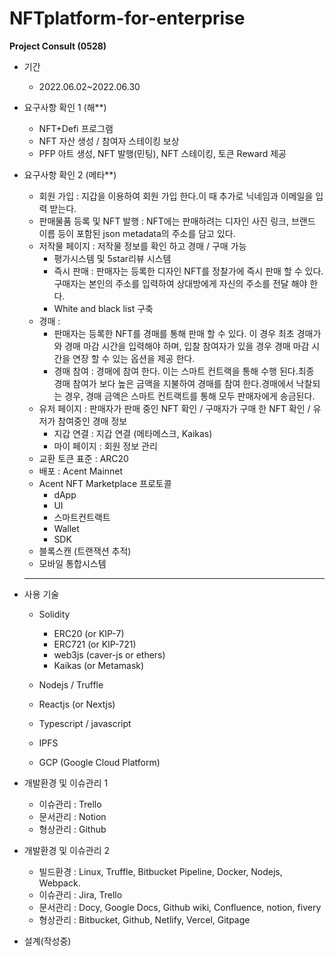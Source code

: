 # NFTplatform-for-enterprise
    
**Project Consult (0528)**

-   기간
    -   2022.06.02~2022.06.30
    
-   요구사항 확인 1 (해**)
    -   NFT+Defi 프로그램
    -   NFT 자산 생성 / 참여자 스테이킹 보상
    -   PFP 아트 생성, NFT 발행(민팅), NFT 스테이킹, 토큰 Reward 제공

-   요구사항 확인 2 (메타**)
	-  회원 가입 :  지갑을 이용하여 회원 가입 한다.이 때 추가로 닉네임과 이메일을 입력 받는다.
	-  판매물품 등록 및 NFT 발행 : NFT에는 판매하려는 디자인 사진 링크, 브랜드 이름 등이 포함된 json metadata의 주소를 담고 있다.
	- 저작물 페이지 : 저작물 정보를 확인 하고 경매 / 구매 가능 
	    - 평가시스템 및 5star리뷰 시스템 
	    -  즉시 판매 : 판매자는 등록한 디자인 NFT를 정찰가에 즉시 판매 할 수 있다.구매자는 본인의 주소를 입력하여 상대방에게 자신의 주소를 전달 해야 한다.  
	    - White and black list 구축
	- 경매 : 
	    - 판매자는 등록한 NFT를 경매를 통해 판매 할 수 있다. 이 경우 최초 경매가와 경매 마감 시간을 입력해야 하며, 입찰 참여자가 있을 경우 경매 마감 시간을 연장 할 수 있는 옵션을 제공 한다.     
	    - 경매 참여 : 경매에 참여 한다. 이는 스마트 컨트랙을 통해 수행 된다.최종 경매 참여가 보다 높은 금액을 지불하여 경매를 참여 한다.경매에서 낙찰되는 경우, 경매 금액은 스마트 컨트랙트를 통해 모두 판매자에게 송금된다. 
	- 유저 페이지 : 판매자가 판매 중인 NFT 확인 / 구매자가 구매 한 NFT 확인 / 유저가 참여중인 경매 정보 
        - 지갑 연결 :  지갑 연결 (메타메스크, Kaikas)
	    - 마이 페이지 : 회원 정보 관리
	- 교환 토큰 표준 : ARC20 
	- 배포 : Acent Mainnet
    - Acent NFT Marketplace 프로토콜
        - dApp
        - UI
        - 스마트컨트랙트
        - Wallet
        - SDK
    - 블록스캔 (트랜잭션 추적)
    - 모바일 통합시스템
    ---
-   사용 기술 
    -   Solidity
        -   ERC20 (or KIP-7)
        -   ERC721 (or KIP-721)
        -   web3js (caver-js or ethers)
        -   Kaikas (or Metamask)
    -   Nodejs / Truffle
    -   Reactjs (or Nextjs)
    -   Typescript / javascript
    
    -   IPFS
    -   GCP (Google Cloud Platform)
    
- 개발환경 및 이슈관리 1
    - 이슈관리 : Trello
    - 문서관리 : Notion
    - 형상관리 : Github
    
- 개발환경 및 이슈관리 2
    - 빌드환경 : Linux, Truffle, Bitbucket Pipeline, Docker, Nodejs, Webpack.
    - 이슈관리 : Jira, Trello
    - 문서관리 : Docy, Google Docs, Github wiki, Confluence, notion, fivery
    - 형상관리 : Bitbucket, Github, Netlify, Vercel, Gitpage
    
-   설계(작성중)
